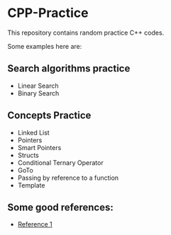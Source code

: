# CPP-Practice

This repository contains random practice C++ codes.

Some examples here are:

## Search algorithms practice

- Linear Search
- Binary Search
  
## Concepts Practice

- Linked List
- Pointers
- Smart Pointers
- Structs
- Conditional Ternary Operator
- GoTo
- Passing by reference to a function
- Template

## Some good references:

- [Reference 1](http://www.cplusplus.com/doc/tutorial/)
